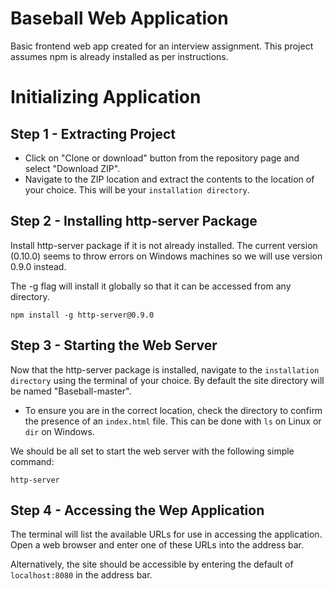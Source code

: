 # Baseball Web Application
Basic frontend web app created for an interview assignment. This project assumes npm is already installed as per instructions.

# Initializing Application
## Step 1 - Extracting Project
* Click on "Clone or download" button from the repository page and select "Download ZIP".
* Navigate to the ZIP location and extract the contents to the location of your choice. This will be your `installation directory`.

## Step 2 - Installing http-server Package
Install http-server package if it is not already installed. The current version (0.10.0) seems to throw errors on Windows machines so we will use version 0.9.0 instead.

The -g flag will install it globally so that it can be accessed from any directory.

    npm install -g http-server@0.9.0

## Step 3 - Starting the Web Server
Now that the http-server package is installed, navigate to the `installation directory` using the terminal of your choice. By default the site directory will be named "Baseball-master".

* To ensure you are in the correct location, check the directory to confirm the presence of an `index.html` file. This can be done with `ls` on Linux or `dir` on Windows.

We should be all set to start the web server with the following simple command:

    http-server

## Step 4 - Accessing the Wep Application
The terminal will list the available URLs for use in accessing the application. Open a web browser and enter one of these URLs into the address bar. 

Alternatively, the site should be accessible by entering the default of `localhost:8080` in the address bar.